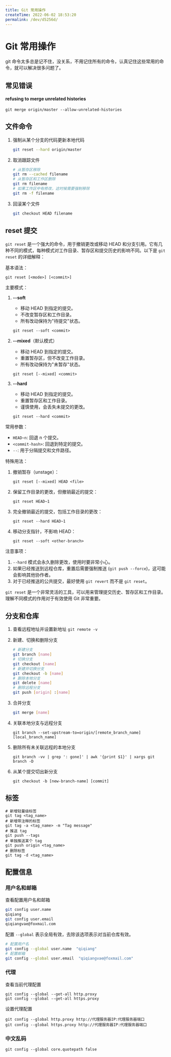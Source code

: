 ```yaml
---
title: Git 常用操作
createTime: 2022-06-02 18:53:20
permalink: /dev/d5256d/
---
```

# Git 常用操作

git 命令太多总是记不住，没关系，不用记住所有的命令，认真记住这些常用的命令，就可以解决很多问题了。

## 常见错误

#### refusing to merge unrelated histories

```shell
git merge origin/master --allow-unrelated-histories
```



## 文件命令

1. 强制从某个分支的代码更新本地代码

    ```bash
    git reset --hard origin/master
    ```

2. 取消跟踪文件

    ```bash
    # 从暂存区移除
    git rm --cached filename
    # 从暂存区和工作区删除
    git rm filename
    # 如果工作区中有修改，这时候需要强制移除
    git rm -f filename
    ```

3. 回滚某个文件
   
    ```bash
    git checkout HEAD filename
    ```

## reset 提交

`git reset` 是一个强大的命令，用于撤销更改或移动 HEAD 和分支引用。它有几种不同的模式，每种模式对工作目录、暂存区和提交历史的影响不同。以下是 `git reset` 的详细解释：

基本语法：
```
git reset [<mode>] [<commit>]
```

主要模式：

1. **--soft**
   - 移动 HEAD 到指定的提交。
   - 不改变暂存区和工作目录。
   - 所有改动保持为"待提交"状态。

   ```
   git reset --soft <commit>
   ```

2. **--mixed**（默认模式）
   - 移动 HEAD 到指定的提交。
   - 重置暂存区，但不改变工作目录。
   - 所有改动保持为"未暂存"状态。

   ```
   git reset [--mixed] <commit>
   ```

3. **--hard**
   - 移动 HEAD 到指定的提交。
   - 重置暂存区和工作目录。
   - 谨慎使用，会丢失未提交的更改。

   ```
   git reset --hard <commit>
   ```

常用参数：

- `HEAD~n`: 回退 n 个提交。
- `<commit-hash>`: 回退到特定的提交。
- `--`: 用于分隔提交和文件路径。

特殊用法：

1. 撤销暂存（unstage）：
   ```
   git reset [--mixed] HEAD <file>
   ```

2. 保留工作目录的更改，但撤销最近的提交：
   ```
   git reset HEAD~1
   ```

3. 完全撤销最近的提交，包括工作目录的更改：
   ```
   git reset --hard HEAD~1
   ```

4. 移动分支指针，不影响 HEAD：
   ```
   git reset --soft <other-branch>
   ```

注意事项：

1. `--hard` 模式会永久删除更改，使用时要非常小心。
2. 如果已经推送到远程仓库，重置后需要强制推送 (`git push --force`)，这可能会影响其他协作者。
3. 对于已经推送的公共提交，最好使用 `git revert` 而不是 `git reset`。

`git reset` 是一个非常灵活的工具，可以用来管理提交历史、暂存区和工作目录。理解不同模式的作用对于有效使用 Git 非常重要。

## 分支和仓库

1. 查看远程地址并设置新地址 `git remote -v`

2. 新建、切换和删除分支

    ```bash
    # 新建分支
    git branch [name]
    # 切换分支
    git checkout [name]
    # 新建并切换分支
    git checkout -b [name]
    # 删除本地分支
    git delete [name]
    # 删除远程分支
    git push [origin] :[name]
    ```

3. 合并分支

    ```bash
    git merge [name]
    ```

4. 关联本地分支与远程分支

   ```shell
   git branch --set-upstream-to=origin/[remote_branch_name] [local_branch_name]
   ```

5. 删除所有未关联远程的本地分支

   ```shell
   git branch -vv | grep ': gone]' | awk '{print $1}' | xargs git branch -D
   ```
6. 从某个提交切出新分支

   ```shell
   git checkout -b [new-branch-name] [commit]
   ```
   


## 标签

```shell
# 新增轻量级标签
git tag <tag_name>
# 新增带注释的标签
git tag -a <tag_name> -m "Tag message"
# 推送 tag
git push --tags
# 单独推送某个 tag
git push origin <tag_name>
# 删除标签
git tag -d <tag_name>
```

## 配置信息

### 用户名和邮箱

查看配置用户名和邮箱

```bash
git config user.name
qiqiang
git config user.email
qiqiangvae@foxmail.com
```

配置 `--global` 表示全局有效，去除该选项表示对当前仓库有效。

```bash
# 配置用户名
git config --global user.name  "qiqiang"
# 配置邮箱
git config --global user.email  "qiqiangvae@foxmail.com"
```

### 代理

查看当前代理配置

```shell
git config --global --get-all http.proxy
git config --global --get-all https.proxy
```

设置代理配置

```shell
git config --global http.proxy http://代理服务器IP:代理服务器端口
git config --global https.proxy http://代理服务器IP:代理服务器端口
```

### 中文乱码

```shell
git config --global core.quotepath false
```

